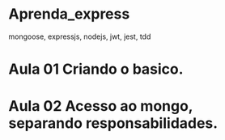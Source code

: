 # Aprenda_express

mongoose, expressjs, nodejs, jwt, jest, tdd

# Aula 01 Criando o basico.

# Aula 02 Acesso ao mongo, separando responsabilidades.

